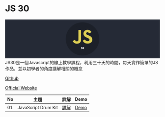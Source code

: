 # JS 30
![Banner](https://github.com/destiny5420/JS-30/blob/develop/page_source/banner.png)
JS30是一個Javascript的線上教學課程，利用三十天的時間，每天實作簡單的JS作品，並以初學者的角度講解相關的概念

[Github](https://github.com/wesbos/JavaScript30)

[Official Website](https://javascript30.com/)

| No   | 主題                        | 詳解                                 | Demo        
| ---- | --------------------------- | ----------------------------------- | ---------------------------------------- |
| 01   | JavaScript Drum Kit         | [詳解](https://www.google.com)       | [Demo](https://www.google.com)         |
